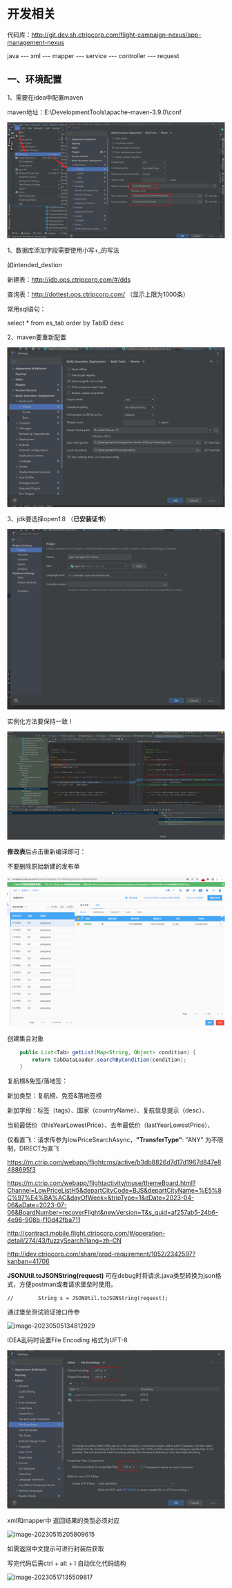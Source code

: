 # 开发相关

代码库：http://git.dev.sh.ctripcorp.com/flight-campaign-nexus/app-management-nexus

java --- xml --- mapper --- service --- controller --- request



## 一、环境配置

1、需要在idea中配置maven 

maven地址：E:\DevelopmentTools\apache-maven-3.9.0\conf

![image-20230329205445179](assets/image-20230329205445179.png)



1、数据库添加字段需要使用小写+_的写法

如intended_destion

新建表：http://idb.ops.ctripcorp.com/#/dds

查询表：http://dottest.ops.ctripcorp.com/ （显示上限为1000条）

常用sql语句：

select * from es_tab order by TabID desc



2、maven要重新配置

![image-20230331160739060](assets/image-20230331160739060.png)



3、jdk要选择open1.8 （**已安装证书**）

![image-20230331160638501](assets/image-20230331160638501.png)





实例化方法要保持一致！

![image-20230404144834261](assets/image-20230404144834261.png)





**修改表**后点击重新编译即可：

不要删除原始新建的发布单

![image-20230404155247419](assets/image-20230404155247419.png)





创建集合对象

```java
    public List<Tab> getList(Map<String, Object> condition) {
        return tabDataLoader.searchByCondition(condition);
    }
```



复航榜&免签/落地签：

新加类型：复航榜、免签&落地签榜

新加字段：标签（tags）、国家（countryName）、复航信息提示（desc）、

当前最低价（thisYearLowestPrice）、去年最低价（lastYearLowestPrice）、

仅看直飞：请求传参为lowPriceSearchAsync，**"TransferType"**: "ANY" 为不限制，DIRECT为直飞

https://m.ctrip.com/webapp/flightcms/active/b3db8826d7d17d1967d847e8488695f3

https://m.ctrip.com/webapp/flightactivity/muse/themeBoard.html?Channel=LowPriceListH5&departCityCode=BJS&departCityName=%E5%8C%97%E4%BA%AC&dayOfWeek=&tripType=1&dDate=2023-04-06&aDate=2023-07-06&BoardNumber=recoverFlight&newVersion=T&s_guid=af257ab5-24b6-4e96-908b-f10d42fba711

http://contract.mobile.flight.ctripcorp.com/#/operation-detail/274/43/fuzzySearch?lang=zh-CN

http://idev.ctripcorp.com/share/prod-requirement/1052/2342597?kanban=41706



**JSONUtil.toJSONString(request)** 可在debug时将请求.java类型转换为json格式，方便postman或者请求堡垒时使用。

```
//        String s = JSONUtil.toJSONString(request);
```



通过堡垒测试验证接口传参

![image-20230505134812929](assets/image-20230505134812929.png)





IDEA乱码时设置File Encoding 格式为UFT-8

![image-20230505161114276](assets/image-20230505161114276.png)



xml和mapper中 返回结果的类型必须对应

![image-20230515205809615](assets/image-20230515205809615.png)



如需返回中文提示可进行封装后获取

写完代码后需ctrl + alt + l 自动优化代码结构

![image-20230517135509817](assets/image-20230517135509817.png)
